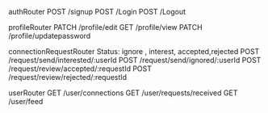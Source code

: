 
authRouter
POST /signup
POST /Login
POST /Logout

profileRouter
PATCH /profile/edit
GET /profile/view
PATCH /profile/updatepassword

connectionRequestRouter
Status: ignore , interest, accepted,rejected
POST /request/send/interested/:userId
POST /request/send/ignored/:userId
POST /request/review/accepted/:requestId
POST /request/review/rejected/:requestId

userRouter
GET /user/connections
GET /user/requests/received
GET /user/feed


